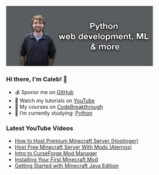 <img src="github-cover-photo-my-face.jpg" width="400px" />

### Hi there, I'm Caleb! 🍛

- 💰 Sponor me on [GitHub](https://github.com/sponsors/CalebCurry)
- 🎥 Watch my tutorials on [YouTube](https://www.youtube.com/calebthevideomaker2)
- 📗 My courses on [CodeBreakthrough](https://www.codebreakthrough.com)
- 🤔 I’m currently studying: [Python](https://www.youtube.com/watch?v=s3IvdkCq2_c&t=4254s)

### Latest YouTube Videos
<!-- YOUTUBE:START -->
- [How to Host Premium Minecraft Server (Hostinger)](https://www.youtube.com/watch?v=M7qpu_QVirk)
- [Host Free Minecraft Server With Mods (Aternos)](https://www.youtube.com/watch?v=A8rFHa-3aB8)
- [Intro to CurseForge Mod Manager](https://www.youtube.com/watch?v=YToNxJZTk0c)
- [Installing Your First Minecraft Mod](https://www.youtube.com/watch?v=dNTp_LiUzzA)
- [Getting Started with Minecraft Java Edition](https://www.youtube.com/watch?v=kHHSYK1esFA)
<!-- YOUTUBE:END -->
